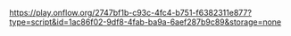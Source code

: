 https://play.onflow.org/2747bf1b-c93c-4fc4-b751-f6382311e877?type=script&id=1ac86f02-9df8-4fab-ba9a-6aef287b9c89&storage=none
